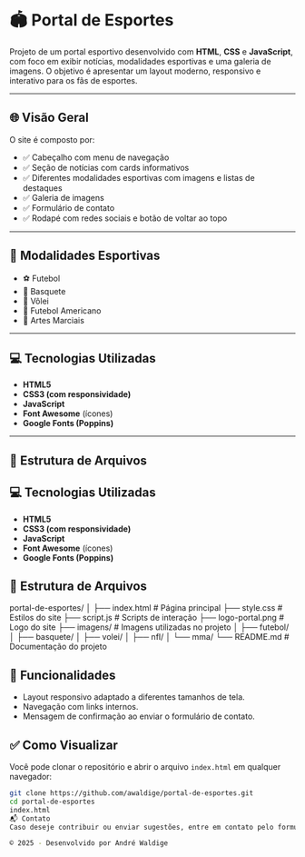 # 🏟️ Portal de Esportes

Projeto de um portal esportivo desenvolvido com **HTML**, **CSS** e **JavaScript**, com foco em exibir notícias, modalidades esportivas e uma galeria de imagens. O objetivo é apresentar um layout moderno, responsivo e interativo para os fãs de esportes.

---

## 🌐 Visão Geral

O site é composto por:

- ✅ Cabeçalho com menu de navegação  
- ✅ Seção de notícias com cards informativos  
- ✅ Diferentes modalidades esportivas com imagens e listas de destaques  
- ✅ Galeria de imagens  
- ✅ Formulário de contato  
- ✅ Rodapé com redes sociais e botão de voltar ao topo  

---

## 📸 Modalidades Esportivas

- ⚽ Futebol  
- 🏀 Basquete  
- 🏐 Vôlei  
- 🏈 Futebol Americano  
- 🥋 Artes Marciais  

---

## 💻 Tecnologias Utilizadas

- **HTML5**  
- **CSS3 (com responsividade)**  
- **JavaScript**  
- **Font Awesome** (ícones)  
- **Google Fonts (Poppins)**  

---

## 📁 Estrutura de Arquivos



## 💻 Tecnologias Utilizadas

- **HTML5**
- **CSS3 (com responsividade)**
- **JavaScript**
- **Font Awesome** (ícones)
- **Google Fonts (Poppins)**

## 📁 Estrutura de Arquivos

portal-de-esportes/
│
├── index.html # Página principal
├── style.css # Estilos do site
├── script.js # Scripts de interação
├── logo-portal.png # Logo do site
├── imagens/ # Imagens utilizadas no projeto
│ ├── futebol/
│ ├── basquete/
│ ├── volei/
│ ├── nfl/
│ └── mma/
└── README.md # Documentação do projeto

## 📲 Funcionalidades

- Layout responsivo adaptado a diferentes tamanhos de tela.
- Navegação com links internos.
- Mensagem de confirmação ao enviar o formulário de contato.

## ✅ Como Visualizar

Você pode clonar o repositório e abrir o arquivo `index.html` em qualquer navegador:

```bash
git clone https://github.com/awaldige/portal-de-esportes.git
cd portal-de-esportes
index.html
📬 Contato
Caso deseje contribuir ou enviar sugestões, entre em contato pelo formulário no site ou envie um pull request aqui pelo GitHub!

© 2025 - Desenvolvido por André Waldige
